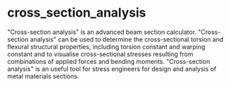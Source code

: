 # cross_section_analysis

"Cross-section analysis" is an advanced beam section calculator.
"Cross-section analysis" can be used to determine the cross-sectional torsion and flexural structural properties,
including torsion constant and warping constant and to visualise cross-sectional stresses resulting from combinations
of applied forces and bending moments. "Cross-section analysis" is an useful tool for stress engineers for design and
analysis of metal materials sections.
